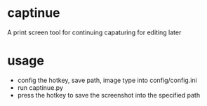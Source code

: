 # captinue
A print screen tool for continuing capaturing for editing later

# usage
* config the hotkey, save path, image type into config/config.ini
* run captinue.py
* press the hotkey to save the screenshot into the specified path
